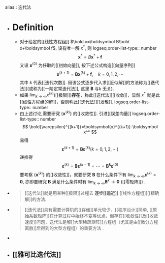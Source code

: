 alias:: 迭代法

- # Definition
	- 对于给定的[[线性方程组]] $\bold x=\boldsymbol B\bold x+\boldsymbol f$, 设有唯一解 $x^*$, 则
	  logseq.order-list-type:: number
	  $$
	  \boldsymbol x^*=B\boldsymbol  x^*+\boldsymbol  f
	  $$
	  又设 $\boldsymbol x^{(0)}$ 为任取的[[初始向量]], 按下述公式构造[[向量序列]]
	  $$
	  \boldsymbol  x^{(k+1)}=\boldsymbol {Bx}^{(k)}+\boldsymbol  f,\quad k=0,1,2,\cdots
	  $$
	  其中 $k$ 代表[[迭代次数]].
	  用该公式逐步代入求[[近似解]]的方法称为[[迭代法]](或称为[[一阶定常迭代法]],  这里 $\boldsymbol B$ 与$k$ 无关).
	- 如果 $\lim_{k\to\infty}x^{(k)}$([[极限]])**存在**，称此[[迭代法]][[收敛]]，显然 $x^{*}$ 就是此[[线性方程组的解]]，否则称此[[迭代法]][[发散]].
	  logseq.order-list-type:: number
	- 由上述讨论,需要研究 $\left\{\boldsymbol x^{(k)}\right\}$ 的[[收敛性]]. 引进[[误差向量]]
	  logseq.order-list-type:: number
	  $$
	  \bold{\varepsilon}^{(k+1)}=\boldsymbol{x}^{(k+1)}-\boldsymbol x^*
	  $$
	  易得
	  $$
	  \boldsymbol{\varepsilon}^{(k+1)}=\boldsymbol{B}\boldsymbol{\varepsilon}^{(k)}(k=0,1,2,\cdots)
	  $$
	  递推得
	  $$
	  \boldsymbol{\varepsilon}^{(k)}=\boldsymbol{B\varepsilon}^{(k-1)}=\cdots=\boldsymbol{B^k\varepsilon}^{(0)}
	  $$
	  要考察 $\{\boldsymbol x^{(k)}\}$ 的[[收敛性]]，就要研究 $\boldsymbol B$ 在什么条件下有 $\lim_{k\to\infty}\boldsymbol{\varepsilon}^{(k)}=\boldsymbol{0}$, 亦即要研究 $\boldsymbol B$ 满足什么条件时有 $\lim_{k\to\infty}\boldsymbol B^{k}→\boldsymbol 0$ ([[零矩阵]]) .
- >[[迭代法]]就是用某种[[极限]]过程去 **逐步[[逼近]]** [[线性方程组]][[精确解]]的方法.
- >[[迭代法]]具有需要计算机的[[存储]]单元较少、[[程序设计]]简单, [[原始系数矩阵]]在计算过程中始终不变等优点，但存在[[收敛性]]及[[收敛速度]]问题，迭代法是解[[大型稀疏矩阵]]方程组（尤其是由[[微分方程离散]]后得到的大型方程组）的重要方法 .
-
- ## [[雅可比迭代法]]